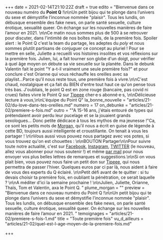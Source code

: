 +++
date = 2021-02-14T21:10:22Z
draft = true
edito = "Bienvenue dans ce nouveau numéro du **Point Q** !\n\nUn petit bijou qui te plonge dans l’univers du sexe et démystifie l’inconnue nommée \"plaisir\". Tous les lundis, on débusque ensemble des fake news, on parle santé sexuelle, culture érotique, sexualité queer. On échange sur les nouvelles manières de faire l’amour en 2021. \n\nCe matin nous sommes plus de 500 à se retrouver pour discuter, dans l'intimité de nos boîtes mails, de la première fois. Spoiler alert : le Point Q c'est la team du partage, les adeptes du _poly_ et nous sommes plutôt partisans de conjuguer ce concept au pluriel ! Pour se mettre en selle, Juliette a recueilli vos histoires insolites et vos réflexions sur la première fois. Julien, lui, a fait tourner son globe d'un doigt, pour vérifier à quel âge moyen on débute sa vie sexuelle sur la planète. Dans le debunk Valentin fait le point \"Y a-t-il vraiment une seule première fois?\" et pour conclure c'est Orianne qui vous réchauffe les oreilles avec sa playlist...Parce qu'il nous reste tous, une première fois à vivre.\n\nC'est chaud, nostalgique et ça fait du BIEN d'entre tout haut ce qu'on pense tous très bas. J'oubliais, le point Q est en zone rouge (bancaire, pas covid ni crues) faites vivre le Point Q sur [Tipeee](https://fr.tipeee.com/le-point-q) cher·e·s abonné·e·s, \n\nDélicieuse lecture à vous,\n\nL'équipe du Point Q"
la_bonne_nouvelle = "articles/21-02/du-love-dans-tes-oreilles.md"
numero = 17
on_debunke = "articles/21-02/premiere-s-fois.md"
outro = "\"A 15-16 ans, j'étais entouré de types qui prétendaient avoir perdu leur pucelage et se la jouaient grands sexologues... Donc petite dédicace à tous les mythos de ma jeunesse !\"Ca, ce sont les petits mots de [Morgan,](https://www.instagram.com/morgan.comicstrip/) qu'il nous a écrit en guise de légende à cette BD, toujours aussi intelligente et croustillante. On tenait à vous les partager ! \n\nVous aussi vous pouvez nous partagez avec vos potes, si vous trouvez qu'on est chouettes : \n\nBOUTON Partager\n\nPour suivre toute notre actualité, c'est sur [Facebook](https://www.facebook.com/lepointq.news), [Instagram](https://www.instagram.com/lepoint.q/), [TWITTER](https://twitter.com/LePointQ) (le nouveau, allez vous abonner pour nous soutenir !) et même [par mail](mailto:lepointq.newsletter@gmail.com) pour nous envoyer vos plus belles lettres de remarques et suggestions.\n\nSi on vous plait bien, vous pouvez nous faire un petit don sur [Tipeee](https://fr.tipeee.com/le-point-q), qui nous permettra de passer l'hiver. Quelques euros par ci par là, nous aident à faire de vous des experts du Q éclairé. \n\nPetit défi avant de te quitter : si tu devais choisir ta première fois, en oubliant la pénétration, ce serait laquelle ? \n\nA méditer d'ici la semaine prochaine ! \n\nJulien, Juliette, Orianne, Thaïs, Tom et Valentin, axa le Point Q. "
plume_morgan = ""
preview = "Bienvenue dans ce nouveau numéro du Point Q !\n\nUn petit bijou qui te plonge dans l’univers du sexe et démystifie l’inconnue nommée \"plaisir\". Tous les lundis, on débusque ensemble des fake news, on parle santé sexuelle, culture érotique, sexualité queer. On échange sur les nouvelles manières de faire l’amour en 2021. "
temoignages = "articles/21-02/premiere-s-fois-1.md"
title = "Toute première fois"
vu_d_ailleurs = "articles/21-02/quel-est-l-age-moyen-de-la-premiere-fois.md"

+++
